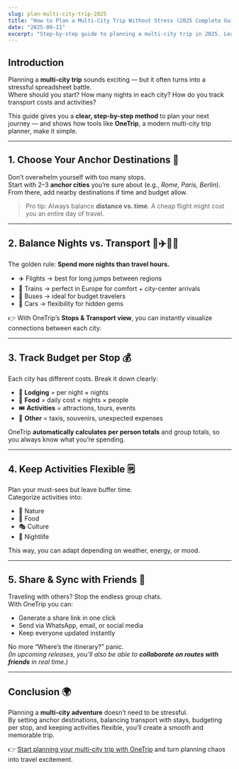 ```yaml
---
slug: plan-multi-city-trip-2025
title: "How to Plan a Multi-City Trip Without Stress (2025 Complete Guide)"
date: "2025-09-11"
excerpt: "Step-by-step guide to planning a multi-city trip in 2025. Learn how to organize transport, stays, activities, and budgets with ease using OneTrip."
---
```


## Introduction

Planning a **multi-city trip** sounds exciting — but it often turns into a stressful spreadsheet battle.  
Where should you start? How many nights in each city? How do you track transport costs and activities?  

This guide gives you a **clear, step-by-step method** to plan your next journey — and shows how tools like **OneTrip**, a modern multi-city trip planner, make it simple.

---

## 1. Choose Your Anchor Destinations 🎯

Don’t overwhelm yourself with too many stops.  
Start with 2–3 **anchor cities** you’re sure about (e.g., *Rome, Paris, Berlin*).  
From there, add nearby destinations if time and budget allow.

> Pro tip: Always balance **distance vs. time**. A cheap flight might cost you an entire day of travel.

---

## 2. Balance Nights vs. Transport 🚆✈️🚗🚌

The golden rule: **Spend more nights than travel hours.**  

- ✈️ Flights → best for long jumps between regions  
- 🚆 Trains → perfect in Europe for comfort + city-center arrivals  
- 🚌 Buses → ideal for budget travelers  
- 🚗 Cars → flexibility for hidden gems  

👉 With OneTrip’s **Stops & Transport view**, you can instantly visualize connections between each city.

---

## 3. Track Budget per Stop 💰

Each city has different costs. Break it down clearly:  
- 🏨 **Lodging** = per night × nights  
- 🍴 **Food** = daily cost × nights × people  
- 🎟️ **Activities** = attractions, tours, events  
- 🛒 **Other** = taxis, souvenirs, unexpected expenses  

OneTrip **automatically calculates per person totals** and group totals, so you always know what you’re spending.

---

## 4. Keep Activities Flexible 🗒️

Plan your must-sees but leave buffer time.  
Categorize activities into:  
- 🌿 Nature  
- 🍝 Food  
- 🎭 Culture  
- 🌃 Nightlife  

This way, you can adapt depending on weather, energy, or mood.

---

## 5. Share & Sync with Friends 🔗

Traveling with others? Stop the endless group chats.  
With OneTrip you can:  
- Generate a share link in one click  
- Send via WhatsApp, email, or social media  
- Keep everyone updated instantly  

No more “Where’s the itinerary?” panic.  
*(In upcoming releases, you’ll also be able to **collaborate on routes with friends** in real time.)*

---

## Conclusion 🌍

Planning a **multi-city adventure** doesn’t need to be stressful.  
By setting anchor destinations, balancing transport with stays, budgeting per stop, and keeping activities flexible, you’ll create a smooth and memorable trip.  

👉 [Start planning your multi-city trip with OneTrip](https://1trip.app) and turn planning chaos into travel excitement.
